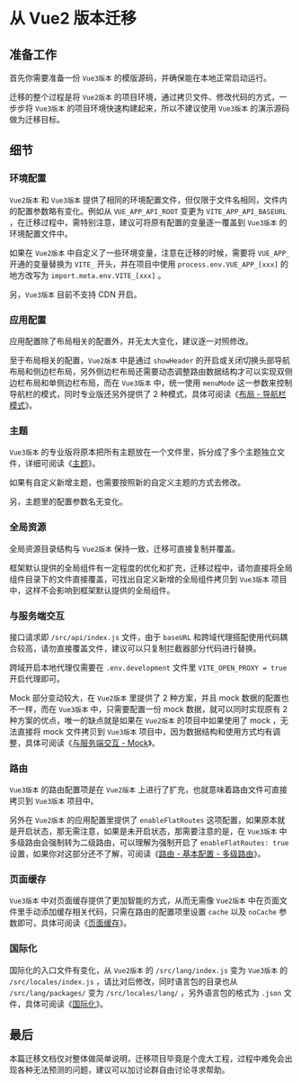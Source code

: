 # 从 Vue2 版本迁移

## 准备工作

首先你需要准备一份 `Vue3版本` 的模版源码，并确保能在本地正常启动运行。

迁移的整个过程是将 `Vue2版本` 的项目环境，通过拷贝文件、修改代码的方式，一步步将 `Vue3版本` 的项目环境快速构建起来，所以不建议使用 `Vue3版本` 的演示源码做为迁移目标。

## 细节

### 环境配置

`Vue2版本` 和 `Vue3版本` 提供了相同的环境配置文件，但仅限于文件名相同，文件内的配置参数略有变化。例如从 `VUE_APP_API_ROOT` 变更为 `VITE_APP_API_BASEURL` ，在迁移过程中，需特别注意，建议可将原有配置的变量逐一覆盖到 `Vue3版本` 的环境配置文件中。

如果在 `Vue2版本` 中自定义了一些环境变量，注意在迁移的时候，需要将 `VUE_APP_` 开通的变量替换为 `VITE_` 开头，并在项目中使用 `process.env.VUE_APP_[xxx]` 的地方改写为 `import.meta.env.VITE_[xxx]` 。

另，`Vue3版本` 目前不支持 CDN 开启。

### 应用配置

应用配置除了布局相关的配置外，并无太大变化，建议逐一对照修改。

至于布局相关的配置，`Vue2版本` 中是通过 `showHeader` 的开启或关闭切换头部导航布局和侧边栏布局，另外侧边栏布局还需要动态调整路由数据结构才可以实现双侧边栏布局和单侧边栏布局，而在 `Vue3版本` 中，统一使用 `menuMode` 这一参数来控制导航栏的模式，同时专业版还另外提供了 2 种模式，具体可阅读《[布局 - 导航栏模式](layout#导航栏模式)》。

### 主题

`Vue3版本` 的专业版将原本把所有主题放在一个文件里，拆分成了多个主题独立文件，详细可阅读《[主题](theme)》。

如果有自定义新增主题，也需要按照新的自定义主题的方式去修改。

另，主题里的配置参数名无变化。

### 全局资源

全局资源目录结构与 `Vue2版本` 保持一致，迁移可直接复制并覆盖。

框架默认提供的全局组件有一定程度的优化和扩充，迁移过程中，请勿直接将全局组件目录下的文件直接覆盖，可找出自定义新增的全局组件拷贝到 `Vue3版本` 项目中，这样不会影响到框架默认提供的全局组件。

### 与服务端交互

接口请求即 `/src/api/index.js` 文件，由于 `baseURL` 和跨域代理搭配使用代码耦合较高，请勿直接覆盖文件，建议可以只复制拦截器部分代码进行替换。

跨域开启本地代理仅需要在 `.env.development` 文件里 `VITE_OPEN_PROXY = true` 开启代理即可。

Mock 部分变动较大，在 `Vue2版本` 里提供了 2 种方案，并且 mock 数据的配置也不一样，而在 `Vue3版本` 中，只需要配置一份 mock 数据，就可以同时实现原有 2 种方案的优点，唯一的缺点就是如果在 `Vue2版本` 的项目中如果使用了 mock ，无法直接将 mock 文件拷贝到 `Vue3版本` 项目中，因为数据结构和使用方式均有调整，具体可阅读《[与服务端交互 - Mock](axios#mock)》。

### 路由

`Vue3版本` 的路由配置项是在 `Vue2版本` 上进行了扩充，也就意味着路由文件可直接拷贝到 `Vue3版本` 项目中。

另外在 `Vue2版本` 的应用配置里提供了 `enableFlatRoutes` 这项配置，如果原本就是开启状态，那无需注意，如果是未开启状态，那需要注意的是，在 `Vue3版本` 中多级路由会强制转为二级路由，可以理解为强制开启了 `enableFlatRoutes: true` 设置，如果你对这部分还不了解，可阅读《[路由 - 基本配置 - 多级路由](router#多级路由)》。

### 页面缓存

`Vue3版本` 中对页面缓存提供了更加智能的方式，从而无需像 `Vue2版本` 中在页面文件里手动添加缓存相关代码，只需在路由的配置项里设置 `cache` 以及 `noCache` 参数即可，具体可阅读《[页面缓存](keep-alive)》。

### 国际化

国际化的入口文件有变化，从 `Vue2版本` 的 `/src/lang/index.js` 变为 `Vue3版本` 的 `/src/locales/index.js` ，请比对后修改，同时语言包的目录也从 `/src/lang/packages/` 变为 `/src/locales/lang/` ，另外语言包的格式为 `.json` 文件，具体可阅读《[国际化](i18n)》。

## 最后

本篇迁移文档仅对整体做简单说明，迁移项目毕竟是个庞大工程，过程中难免会出现各种无法预测的问题，建议可以加讨论群自由讨论寻求帮助。